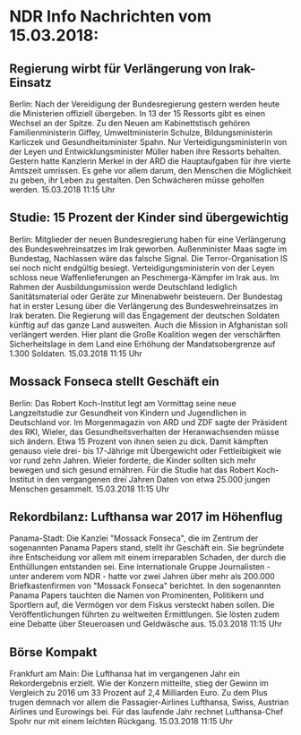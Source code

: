 # NDR Info Nachrichten vom 15.03.2018:


## Regierung wirbt für Verlängerung von Irak-Einsatz
Berlin: Nach der Vereidigung der Bundesregierung gestern werden heute die Ministerien offiziell übergeben. In 13 der 15 Ressorts gibt es einen Wechsel an der Spitze. Zu den Neuen am Kabinettstisch gehören Familienministerin Giffey, Umweltministerin Schulze, Bildungsministerin Karliczek und Gesundheitsminister Spahn. Nur Verteidigungsministerin von der Leyen und Entwicklungsminister Müller haben ihre Ressorts behalten. Gestern hatte Kanzlerin Merkel in der ARD die Hauptaufgaben für ihre vierte Amtszeit umrissen. Es gehe vor allem darum, den Menschen die Möglichkeit zu geben, ihr Leben zu gestalten. Den Schwächeren müsse geholfen werden. 15.03.2018 11:15 Uhr 

## Studie: 15 Prozent der Kinder sind übergewichtig
Berlin: Mitglieder der neuen Bundesregierung haben für eine Verlängerung des Bundeswehreinsatzes im Irak geworben. Außenminister Maas sagte im Bundestag, Nachlassen wäre das falsche Signal. Die Terror-Organisation IS sei noch nicht endgültig besiegt. Verteidigungsministerin von der Leyen schloss neue Waffenlieferungen an Peschmerga-Kämpfer im Irak aus. Im Rahmen der Ausbildungsmission werde Deutschland lediglich Sanitätsmaterial oder Geräte zur Minenabwehr beisteuern. Der Bundestag hat in erster Lesung über die Verlängerung des Bundeswehreinsatzes im Irak beraten. Die Regierung will das Engagement der deutschen Soldaten künftig auf das ganze Land ausweiten. Auch die Mission in Afghanistan soll verlängert werden. Hier plant die Große Koalition wegen der verschärften Sicherheitslage in dem Land eine Erhöhung der Mandatsobergrenze auf 1.300 Soldaten. 15.03.2018 11:15 Uhr 

## Mossack Fonseca stellt Geschäft ein
Berlin: Das Robert Koch-Institut legt am Vormittag seine neue Langzeitstudie zur Gesundheit von Kindern und Jugendlichen in Deutschland vor. Im Morgenmagazin von ARD und ZDF sagte der Präsident des RKI, Wieler, das Gesundheitsverhalten der Heranwachsenden müsse sich ändern. Etwa 15 Prozent von ihnen seien zu dick. Damit kämpften genauso viele drei- bis 17-Jährige mit Übergewicht oder Fettleibigkeit wie vor rund zehn Jahren. Wieler forderte, die Kinder sollten sich mehr bewegen und sich gesund ernähren. Für die Studie hat das Robert Koch-Institut in den vergangenen drei Jahren Daten von etwa 25.000 jungen Menschen gesammelt. 15.03.2018 11:15 Uhr 

## Rekordbilanz: Lufthansa war 2017 im Höhenflug
Panama-Stadt: Die Kanzlei "Mossack Fonseca", die im Zentrum der sogenannten Panama Papers stand, stellt ihr Geschäft ein. Sie begründete ihre Entscheidung vor allem mit einem irreparablen Schaden, der durch die Enthüllungen entstanden sei. Eine internationale Gruppe Journalisten - unter anderem vom NDR - hatte vor zwei Jahren über mehr als 200.000 Briefkastenfirmen von "Mossack Fonseca" berichtet. In den sogenannten Panama Papers tauchten die Namen von Prominenten, Politikern und Sportlern auf, die Vermögen vor dem Fiskus versteckt haben sollen. Die Veröffentlichungen führten zu weltweiten Ermittlungen. Sie lösten zudem eine
Debatte über Steueroasen und Geldwäsche aus. 15.03.2018 11:15 Uhr 

## Börse Kompakt
Frankfurt am Main: Die Lufthansa hat im vergangenen Jahr ein Rekordergebnis erzielt. Wie der Konzern mitteilte, stieg der Gewinn im Vergleich zu 2016 um 33 Prozent auf 2,4 Milliarden Euro. Zu dem Plus trugen demnach vor allem die Passagier-Airlines Lufthansa, Swiss, Austrian Airlines und Eurowings bei. Für das laufende Jahr rechnet Lufthansa-Chef Spohr nur mit einem leichten Rückgang. 15.03.2018 11:15 Uhr 
